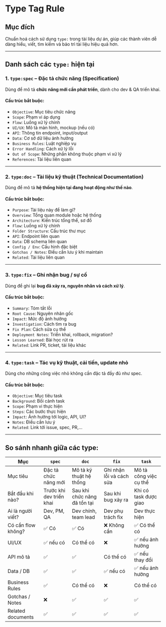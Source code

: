 # Type Tag Rule

## Mục đích

Chuẩn hoá cách sử dụng `type:` trong tài liệu dự án, giúp các thành viên dễ dàng hiểu, viết, tìm kiếm và bảo trì tài liệu hiệu quả hơn.

---

## Danh sách các `type:` hiện tại

### 1. `type:spec` – Đặc tả chức năng (Specification)

Dùng để mô tả **chức năng mới cần phát triển**, dành cho dev & QA triển khai.

#### Cấu trúc bắt buộc:

- `Objective`: Mục tiêu chức năng
- `Scope`: Phạm vi áp dụng
- `Flow`: Luồng xử lý chính
- `UI/UX`: Mô tả màn hình, mockup (nếu có)
- `API`: Thông tin endpoint, input/output
- `Data`: Cơ sở dữ liệu ảnh hưởng
- `Business Rules`: Luật nghiệp vụ
- `Error Handling`: Cách xử lý lỗi
- `Out of Scope`: Những phần không thuộc phạm vi xử lý
- `References`: Tài liệu liên quan

---

### 2. `type:doc` – Tài liệu kỹ thuật (Technical Documentation)

Dùng để mô tả **hệ thống hiện tại đang hoạt động như thế nào**.

#### Cấu trúc bắt buộc:

- `Purpose`: Tài liệu này để làm gì?
- `Overview`: Tổng quan module hoặc hệ thống
- `Architecture`: Kiến trúc tổng thể, sơ đồ
- `Flow`: Luồng xử lý chính
- `Folder Structure`: Cấu trúc thư mục
- `API`: Endpoint liên quan
- `Data`: DB schema liên quan
- `Config / Env`: Cấu hình đặc biệt
- `Gotchas / Notes`: Điều cần lưu ý khi maintain
- `Related`: Tài liệu liên quan

---

### 3. `type:fix` – Ghi nhận bug / sự cố

Dùng để ghi lại **bug đã xảy ra, nguyên nhân và cách xử lý**.

#### Cấu trúc bắt buộc:

- `Summary`: Tóm tắt lỗi
- `Root Cause`: Nguyên nhân gốc
- `Impact`: Mức độ ảnh hưởng
- `Investigation`: Cách tìm ra bug
- `Fix Plan`: Cách sửa cụ thể
- `Deployment Notes`: Triển khai, rollback, migration?
- `Lesson Learned`: Bài học rút ra
- `Related`: Link PR, ticket, tài liệu khác

---

### 4. `type:task` – Tác vụ kỹ thuật, cải tiến, update nhỏ

Dùng cho những công việc nhỏ không cần đặc tả đầy đủ như spec.

#### Cấu trúc bắt buộc:

- `Objective`: Mục tiêu task
- `Background`: Bối cảnh task
- `Scope`: Phạm vi thực hiện
- `Steps`: Các bước thực hiện
- `Impact`: Ảnh hưởng tới logic, API, UI?
- `Notes`: Điều cần lưu ý
- `Related`: Link tới issue, spec, PR,…

---

## So sánh nhanh giữa các type:

| Mục                  | `spec`        | `doc`         | `fix`         | `task`        |
|----------------------|---------------|---------------|---------------|---------------|
| Mục tiêu             | Đặc tả chức năng mới | Mô tả kỹ thuật hệ thống | Ghi nhận lỗi và cách sửa | Mô tả công việc cụ thể |
| Bắt đầu khi nào?     | Trước khi dev triển khai | Sau khi chức năng đã tồn tại | Sau khi bug xảy ra | Khi có task được giao |
| Ai là người viết?    | Dev, PM, QA | Dev chính, team lead | Dev phụ trách fix | Dev thực hiện |
| Có cần flow không?   | ✅ Có         | ✅ Có         | ❌ Không cần  | ✅ Có thể có |
| UI/UX                | ✅ nếu có     | Có thể có     | ❌            | ✅ nếu ảnh hưởng |
| API mô tả            | ✅            | ✅            | Có thể có     | ✅ nếu thay đổi |
| Data / DB            | ✅            | ✅            | ✅ nếu có     | ✅ nếu ảnh hưởng |
| Business Rules       | ✅            | Có thể có     | ❌            | Có thể có     |
| Gotchas / Notes      | ❌            | ✅            | ✅            | ✅            |
| Related documents    | ✅            | ✅            | ✅            | ✅            |
